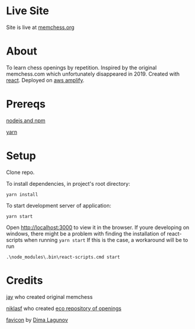 # Live Site
Site is live at [memchess.org](https://memchess.org)

# About
To learn chess openings by repetition. Inspired by the original memchess.com which unfortunately disappeared in 2019. Created with [react](https://github.com/facebook/create-react-app). Deployed on [aws amplify](https://aws.amazon.com/amplify/).

# Prereqs
[nodejs and npm](https://nodejs.org/en/)

[yarn](https://classic.yarnpkg.com/en/docs/install/)

# Setup

Clone repo.

To install dependencies, in project's root directory:

```yarn install```   

To start development server of application:

```yarn start```

Open [http://localhost:3000](http://localhost:3000) to view it in the browser.
If youre developing on windows, there might be a problem with finding the installation of react-scripts when running ```yarn start``` If this is the  case, a workaround will be to run

``.\node_modules\.bin\react-scripts.cmd start``

# Credits
[jay](https://www.reddit.com/user/Jay-_/) who created original memchess

[niklasf](https://github.com/niklasf) who created [eco repository of openings](https://github.com/niklasf/eco)

[favicon](https://thenounproject.com/term/chess-knight/108491/) by [Dima Lagunov](https://thenounproject.com/lagunov.dmitriy)
